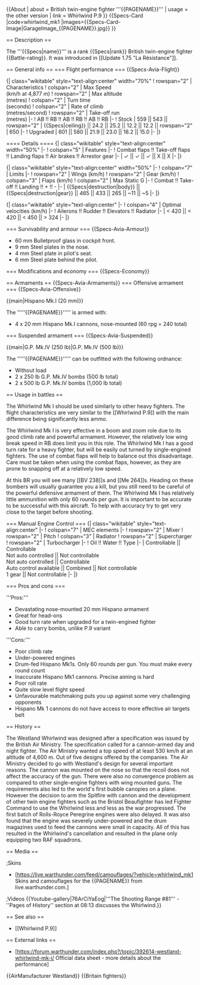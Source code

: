 {{About
| about = British twin-engine fighter '''{{PAGENAME}}'''
| usage = the other version
| link = Whirlwind P.9
}}
{{Specs-Card
|code=whirlwind_mk1
|images={{Specs-Card-Image|GarageImage_{{PAGENAME}}.jpg}}
}}

== Description ==

<!-- ''In the description, the first part should be about the history of and the creation and combat usage of the aircraft, as well as its key features. In the second part, tell the reader about the aircraft in the game. Insert a screenshot of the vehicle, so that if the novice player does not remember the vehicle by name, he will immediately understand what kind of vehicle the article is talking about.'' -->

The '''{{Specs|name}}''' is a rank {{Specs|rank}} British twin-engine fighter {{Battle-rating}}. It was introduced in [[Update 1.75 "La Résistance"]].

== General info ==
=== Flight performance ===
{{Specs-Avia-Flight}}

<!-- ''Describe how the aircraft behaves in the air. Speed, manoeuvrability, acceleration and allowable loads - these are the most important characteristics of the vehicle.'' -->

{| class="wikitable" style="text-align:center" width="70%"
! rowspan="2" | Characteristics
! colspan="2" | Max Speed<br>(km/h at 4,877 m)
! rowspan="2" | Max altitude<br>(metres)
! colspan="2" | Turn time<br>(seconds)
! colspan="2" | Rate of climb<br>(metres/second)
! rowspan="2" | Take-off run<br>(metres)
|-
! AB !! RB !! AB !! RB !! AB !! RB
|-
! Stock
| 559 || 543 || rowspan="2" | {{Specs|ceiling}} || 24.2 || 25.2 || 12.2 || 12.2 || rowspan="2" | 650
|-
! Upgraded
| 601 || 580 || 21.9 || 23.0 || 18.2 || 15.0
|-
|}

==== Details ====
{| class="wikitable" style="text-align:center" width="50%"
|-
! colspan="5" | Features
|-
! Combat flaps !! Take-off flaps !! Landing flaps !! Air brakes !! Arrestor gear
|-
| ✓ || ✓ || ✓ || X || X <!-- ✓ -->
|-
|}

{| class="wikitable" style="text-align:center" width="50%"
|-
! colspan="7" | Limits
|-
! rowspan="2" | Wings (km/h)
! rowspan="2" | Gear (km/h)
! colspan="3" | Flaps (km/h)
! colspan="2" | Max Static G
|-
! Combat !! Take-off !! Landing !! + !! -
|-
| {{Specs|destruction|body}} || {{Specs|destruction|gear}} || 465 || 433 || 265 || ~11 || ~5
|-
|}

{| class="wikitable" style="text-align:center"
|-
! colspan="4" | Optimal velocities (km/h)
|-
! Ailerons !! Rudder !! Elevators !! Radiator
|-
| < 420 || < 420 || < 450 || > 324
|-
|}

=== Survivability and armour ===
{{Specs-Avia-Armour}}

<!-- ''Examine the survivability of the aircraft. Note how vulnerable the structure is and how secure the pilot is, whether the fuel tanks are armoured, etc. Describe the armour, if there is any, and also mention the vulnerability of other critical aircraft systems.'' -->

- 60 mm Bulletproof glass in cockpit front.
- 9 mm Steel plates in the nose.
- 4 mm Steel plate in pilot's seat.
- 6 mm Steel plate behind the pilot.

=== Modifications and economy ===
{{Specs-Economy}}

== Armaments ==
{{Specs-Avia-Armaments}}
=== Offensive armament ===
{{Specs-Avia-Offensive}}

<!-- ''Describe the offensive armament of the aircraft, if any. Describe how effective the cannons and machine guns are in a battle, and also what belts or drums are better to use. If there is no offensive weaponry, delete this subsection.'' -->

{{main|Hispano Mk.I (20 mm)}}

The '''''{{PAGENAME}}''''' is armed with:

- 4 x 20 mm Hispano Mk.I cannons, nose-mounted (60 rpg = 240 total)

=== Suspended armament ===
{{Specs-Avia-Suspended}}

<!-- ''Describe the aircraft's suspended armament: additional cannons under the wings, bombs, rockets and torpedoes. This section is especially important for bombers and attackers. If there is no suspended weaponry remove this subsection.'' -->

{{main|G.P. Mk.IV (250 lb)|G.P. Mk.IV (500 lb)}}

The '''''{{PAGENAME}}''''' can be outfitted with the following ordnance:

- Without load
- 2 x 250 lb G.P. Mk.IV bombs (500 lb total)
- 2 x 500 lb G.P. Mk.IV bombs (1,000 lb total)

== Usage in battles ==

<!-- ''Describe the tactics of playing in the aircraft, the features of using aircraft in a team and advice on tactics. Refrain from creating a "guide" - do not impose a single point of view, but instead, give the reader food for thought. Examine the most dangerous enemies and give recommendations on fighting them. If necessary, note the specifics of the game in different modes (AB, RB, SB).'' -->

The Whirlwind Mk I should be used similarly to other heavy fighters. The flight characteristics are very similar to the [[Whirlwind P.9]] with the main difference being significantly less ammo.

The Whirlwind Mk I is very effective in a boom and zoom role due to its good climb rate and powerful armament. However, the relatively low wing break speed in RB does limit you in this role. The Whirlwind Mk I has a good turn rate for a heavy fighter, but will be easily out turned by single-engined fighters. The use of combat flaps will help to balance out this disadvantage. Care must be taken when using the combat flaps, however, as they are prone to snapping off at a relatively low speed.

At this BR you will see many [[BV 238]]s and [[Me 264]]s. Heading on these bombers will usually guarantee you a kill, but you still need to be careful of the powerful defensive armament of them. The Whirlwind Mk I has relatively little ammunition with only 60 rounds per gun. It is important to be accurate to be successful with this aircraft. To help with accuracy try to get very close to the target before shooting.

=== Manual Engine Control ===
{| class="wikitable" style="text-align:center"
|-
! colspan="7" | MEC elements
|-
! rowspan="2" | Mixer
! rowspan="2" | Pitch
! colspan="3" | Radiator
! rowspan="2" | Supercharger
! rowspan="2" | Turbocharger
|-
! Oil !! Water !! Type
|-
| Controllable || Controllable<br>Not auto controlled || Not controllable<br>Not auto controlled || Controllable<br>Auto control available || Combined || Not controllable<br>1 gear || Not controllable
|-
|}

=== Pros and cons ===

<!-- ''Summarise and briefly evaluate the vehicle in terms of its characteristics and combat effectiveness. Mark its pros and cons in the bulleted list. Try not to use more than 6 points for each of the characteristics. Avoid using categorical definitions such as "bad", "good" and the like - use substitutions with softer forms such as "inadequate" and "effective".'' -->

'''Pros:'''

- Devastating nose-mounted 20 mm Hispano armament
- Great for head-ons
- Good turn rate when upgraded for a twin-engined fighter
- Able to carry bombs, unlike P.9 variant

'''Cons:'''

- Poor climb rate
- Under-powered engines
- Drum-fed Hispano Mk1s. Only 60 rounds per gun. You must make every round count
- Inaccurate Hispano Mk1 cannons. Precise aiming is hard
- Poor roll rate
- Quite slow level flight speed
- Unfavourable matchmaking puts you up against some very challenging opponents
- Hispano Mk 1 cannons do not have access to more effective air targets belt

== History ==

<!-- ''Describe the history of the creation and combat usage of the aircraft in more detail than in the introduction. If the historical reference turns out to be too long, take it to a separate article, taking a link to the article about the vehicle and adding a block "/History" (example: <nowiki>https://wiki.warthunder.com/(Vehicle-name)/History</nowiki>) and add a link to it here using the <code>main</code> template. Be sure to reference text and sources by using <code><nowiki><ref></ref></nowiki></code>, as well as adding them at the end of the article with <code><nowiki><references /></nowiki></code>. This section may also include the vehicle's dev blog entry (if applicable) and the in-game encyclopedia description (under <code><nowiki>=== In-game description ===</nowiki></code>, also if applicable).'' -->

The Westland Whirlwind was designed after a specification was issued by the British Air Ministry. The specification called for a cannon-armed day and night fighter. The Air Ministry wanted a top speed of at least 530 km/h at an altitude of 4,600 m. Out of five designs offered by the companies. The Air Ministry decided to go with Westland's design for several important reasons. The cannon was mounted on the nose so that the recoil does not affect the accuracy of the gun. There were also no convergence problem as compared to other single-engine fighters with wing mounted guns. The requirements also led to the world's first bubble canopies on a plane. However the decision to arm the Spitfire with cannon and the development of other twin engine fighters such as the Bristol Beaufighter has led Fighter Command to use the Whirlwind less and less as the war progressed. The first batch of Rolls-Royce Peregrine engines were also delayed. It was also found that the engine was severely under-powered and the drum magazines used to feed the cannons were small in capacity. All of this has resulted in the Whirlwind's cancellation and resulted in the plane only equipping two RAF squadrons.

== Media ==

<!-- ''Excellent additions to the article would be video guides, screenshots from the game, and photos.'' -->

;Skins

- [https://live.warthunder.com/feed/camouflages/?vehicle=whirlwind_mk1 Skins and camouflages for the {{PAGENAME}} from live.warthunder.com.]

;Videos
{{Youtube-gallery|76ArCiYaEog|'''The Shooting Range #81''' - ''Pages of History'' section at 08:13 discusses the Whirlwind.}}

== See also ==

<!--''Links to the articles on the War Thunder Wiki that you think will be useful for the reader, for example:''
* ''reference to the series of the aircraft;''
* ''links to approximate analogues of other nations and research trees.''-->

- [[Whirlwind P.9]]

== External links ==

<!-- ''Paste links to sources and external resources, such as:''
* ''topic on the official game forum;''

* ''other literature.'' -->

- [https://forum.warthunder.com/index.php?/topic/392614-westland-whirlwind-mk-i/ Official data sheet - more details about the performance]

{{AirManufacturer Westland}}
{{Britain fighters}}
